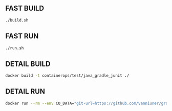 ## FAST BUILD

```bash
./build.sh
```

## FAST RUN

```bash
./run.sh
```

## DETAIL BUILD
```bash
docker build -t containerops/test/java_gradle_junit ./
```

## DETAIL RUN
```bash
docker run --rm --env CO_DATA="git-url=https://github.com/vanniuner/gradle-demo.git out-put-type=json" containerops/test/java_gradle_junit
```
